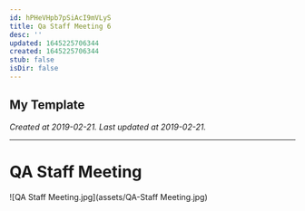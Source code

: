 ```yaml
---
id: hPHeVHpb7pSiAcI9mVLyS
title: Qa Staff Meeting 6
desc: ''
updated: 1645225706344
created: 1645225706344
stub: false
isDir: false
---
```

My Template
---

_Created at 2019-02-21._
_Last updated at 2019-02-21._




---

# QA Staff Meeting


![QA Staff Meeting.jpg](assets/QA-Staff Meeting.jpg)


